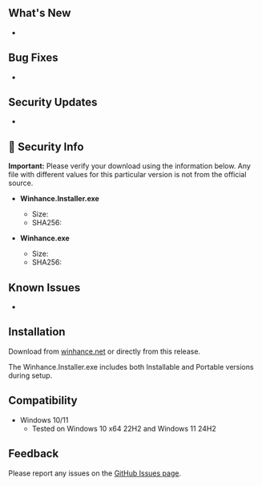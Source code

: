 ## What's New
<!-- List new features and improvements -->
- 

## Bug Fixes
<!-- List fixed issues -->
- 

## Security Updates
<!-- List security improvements -->
- 

## 🔐 Security Info

**Important:** Please verify your download using the information below. Any file with different values for this particular version is not from the official source.

- **Winhance.Installer.exe**
  - Size:   
  - SHA256:   

- **Winhance.exe**
  - Size: 
  - SHA256:   

## Known Issues
<!-- List known issues -->
- 

## Installation
Download from [winhance.net](https://winhance.net) or directly from this release.

The Winhance.Installer.exe includes both Installable and Portable versions during setup.

## Compatibility
- Windows 10/11
  - Tested on Windows 10 x64 22H2 and Windows 11 24H2

## Feedback
Please report any issues on the [GitHub Issues page](https://github.com/memstechtips/Winhance/issues).
